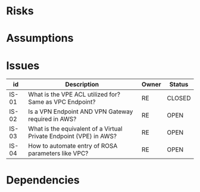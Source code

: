 # Risks


# Assumptions


# Issues

| id | Description | Owner | Status |
| ------- | --------------------------------------------------- | ----------- | ------- |
| IS-01 | What is the VPE ACL utilized for? Same as VPC Endpoint? | RE | CLOSED |
| IS-02  | Is a VPN Endpoint AND VPN Gateway required in AWS? | RE | OPEN |
| IS-03 | What is the equivalent of a Virtual Private Endpoint (VPE) in AWS? | RE | OPEN |
| IS-04 | How to automate entry of ROSA parameters like VPC? | RE | OPEN | 



# Dependencies